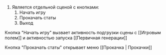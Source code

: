 1. Является отдельной сценой с кнопками: 
	1. Начать игру
	2. Прокачать статы
	3. Выход

Кнопка "Начать игру" вызвает активность подгрузки сцены с [[Игровым полем]]  и активностью запуска [[Первичная генерации]]

Кнопка "Прокачать статы" открывает меню [[Прокачка | Прокачки]] 